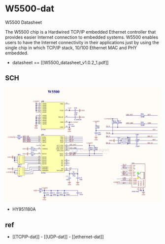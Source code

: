 
# W5500-dat

W5500 Datasheet

The W5500 chip is a Hardwired TCP/IP embedded Ethernet controller that provides easier Internet connection to embedded systems. W5500 enables users to have the Internet connectivity in their applications just by using the single chip in which TCP/IP stack, 10/100 Ethernet MAC and PHY embedded.

- datasheet == [[W5500_datasheet_v1.0.2_1.pdf]]

## SCH 

![](2025-07-10-18-48-48.png)

- HY951180A 


## ref 

- [[TCPIP-dat]] - [[UDP-dat]] - [[ethernet-dat]]